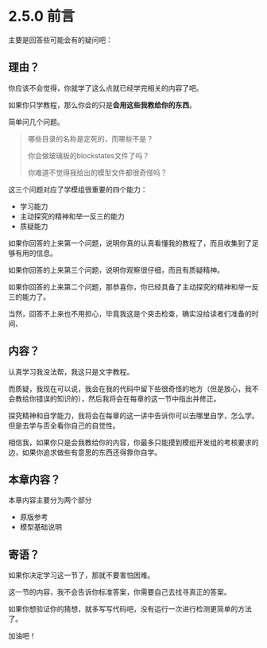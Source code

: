 # 2.5.0 前言
主要是回答些可能会有的疑问吧：

## 理由？

你应该不会觉得，你就学了这么点就已经学完相关的内容了吧。

如果你只学教程，那么你会的只是**会用这些我教给你的东西**。

简单问几个问题。

> 哪些目录的名称是定死的，而哪些不是？
> 
> 你会做玻璃板的blockstates文件了吗？
> 
> 你难道不觉得我给出的模型文件都很奇怪吗？

这三个问题对应了学模组很重要的四个能力：

- 学习能力
- 主动探究的精神和举一反三的能力
- 质疑能力

如果你回答的上来第一个问题，说明你真的认真看懂我的教程了，而且收集到了足够有用的信息。

如果你回答的上来第三个问题，说明你观察很仔细，而且有质疑精神。

如果你回答的上来第二个问题，那恭喜你，你已经具备了主动探究的精神和举一反三的能力了。

当然，回答不上来也不用担心，毕竟我这是个突击检查，确实没给读者们准备的时间、

## 内容？

认真学习我没法帮，我这只是文字教程。

而质疑，我现在可以说，我会在我的代码中留下些很奇怪的地方（但是放心，我不会教给你错误的知识的），然后我将会在每章的这一节中指出并修正。

探究精神和自学能力，我将会在每章的这一讲中告诉你可以去哪里自学，怎么学。但是去学与否全看你自己的自觉性。

相信我，如果你只是会我教给你的内容，你最多只能摸到模组开发组的考核要求的边，如果你追求做些有意思的东西还得靠你自学。

## 本章内容？

本章内容主要分为两个部分

- 原版参考
- 模型基础说明

## 寄语？

如果你决定学习这一节了，那就不要害怕困难。

这一节的内容，我不会告诉你标准答案，你需要自己去找寻真正的答案。

如果你想验证你的猜想，就多写写代码吧，没有运行一次进行检测更简单的方法了。

加油吧！